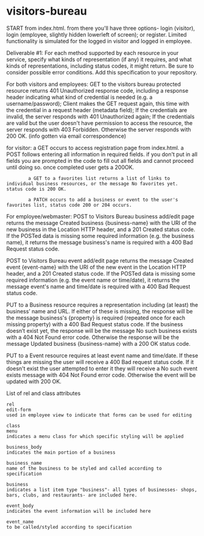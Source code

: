 visitors-bureau
===============
START from index.html. from there you'll have three options- login (visitor), login (employee, slightly hidden lowerleft of screen); or register. Limited functionality is simulated for the logged in visitor and logged in employee.

Deliverable #1: For each method supported by each resource in your service, specify what kinds of representation (if any) it requires, and what kinds of representations, including status codes, it might return. Be sure to consider possible error conditions. Add this specification to your repository.

For both visitors and employees: GET to the visitors bureau protected resource returns 401 Unauthorized response code, including a response header indicating what kind of credential is needed (e.g. a username/password); Client makes the GET request again, this time with the credential in a request header (metadata field); If the credentials are invalid, the server responds with 401
Unauthorized again; If the credentials are valid but the user doesn't have permission
to access the resource, the server responds with 403 Forbidden. Otherwise the server responds with 200 OK. (info gotten via email correspondence)

for visitor: 
            a GET occurs to access registration page from index.html. a POST follows entering all information in required fields. if you don't put in all fields you are prompted in the code to fill out all fields and cannot proceed until doing so. once completed user gets a 200OK.
            
            a GET to a favorites list returns a list of links to individual business resources, or the message No favorites yet.              status code is 200 OK.
        
            a PATCH occurs to add a business or event to the user's favorites list, status code 200 or 204 occurs. 

For employee/webmaster:
POST to Visitors Bureau business add/edit page returns the message Created business {business-name} with the URI of the new      business in the Location HTTP header, and a 201 Created status code. If the POSTed data is missing some required                  information (e.g. the business name), it returns the message business's name is required with a 400 Bad Request status             code.

POST to Visitors Bureau event add/edit page returns the message Created event {event-name} with the URI of the new event in the Location HTTP header, and a 201 Created status code. If the POSTed data is missing some required information (e.g. the event name or time/date), it returns the message event's name and time/date is required with a 400 Bad Request status code.

PUT to a Business resource requires a representation including (at least) the business’ name and URL. If either of these is    missing, the response will be the message business's {property} is required (repeated once for each missing property) with       a 400 Bad Request status code. If the business doesn’t exist yet, the response will be the message No such business exists      with a 404 Not Found error code. Otherwise the response will be the message Updated business {business-name} with a 200 OK status code.

PUT to a Event resource requires at least event name and time/date.  If these things are missing the user will receive a 400 Bad request status code. If it doesn't exist the user attempted to enter it they will receive a No such event exists message with 404 Not Found error code. Otherwise the event will be updated with 200 OK.

List of rel and class attributes

    rel
    edit-form
    used in employee view to indicate that forms can be used for editing
    
    class
    menu
    indicates a menu class for which specific styling will be applied
    
    business_body
    indicates the main portion of a business
    
    business_name
    name of the business to be styled and called according to specification
    
    business
    indicates a list item type "business"- all types of businesses- shops, bars, clubs, and restaurants- are included here.
    
    event_body
    indicates the event information will be included here
    
    event_name
    to be called/styled according to specification
    
    

    
